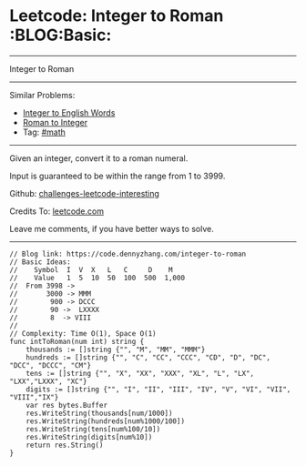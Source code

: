 
# Leetcode: Integer to Roman     :BLOG:Basic:

---

Integer to Roman  

---

Similar Problems:  

-   [Integer to English Words](https://code.dennyzhang.com/integer-to-english-words)
-   [Roman to Integer](https://code.dennyzhang.com/roman-to-integer)
-   Tag: [#math](https://code.dennyzhang.com/tag/math)

---

Given an integer, convert it to a roman numeral.  

Input is guaranteed to be within the range from 1 to 3999.  

Github: [challenges-leetcode-interesting](https://github.com/DennyZhang/challenges-leetcode-interesting/tree/master/problems/integer-to-roman)  

Credits To: [leetcode.com](https://leetcode.com/problems/integer-to-roman/description/)  

Leave me comments, if you have better ways to solve.  

---

    // Blog link: https://code.dennyzhang.com/integer-to-roman
    // Basic Ideas:
    //    Symbol  I  V  X   L   C     D    M
    //    Value   1  5  10  50  100  500  1,000
    //  From 3998 -> 
    //       3000 -> MMM
    //        900 -> DCCC
    //        90 ->  LXXXX
    //        8  -> VIII
    //      
    // Complexity: Time O(1), Space O(1)
    func intToRoman(num int) string {
        thousands := []string {"", "M", "MM", "MMM"}
        hundreds := []string {"", "C", "CC", "CCC", "CD", "D", "DC", "DCC", "DCCC", "CM"}
        tens := []string {"", "X", "XX", "XXX", "XL", "L", "LX", "LXX","LXXX", "XC"}
        digits := []string {"", "I", "II", "III", "IV", "V", "VI", "VII", "VIII","IX"}
        var res bytes.Buffer
        res.WriteString(thousands[num/1000])
        res.WriteString(hundreds[num%1000/100])
        res.WriteString(tens[num%100/10])
        res.WriteString(digits[num%10])
        return res.String()
    }

